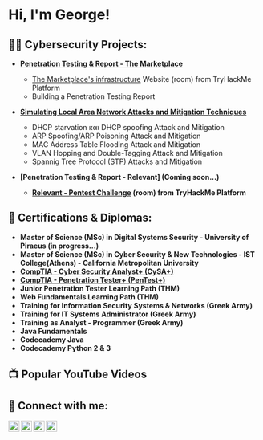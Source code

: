 <h1>Hi, I'm George!</h1>

<h2>👨‍💻 Cybersecurity Projects:</h2>

- <b>[Penetration Testing & Report - The Marketplace](https://github.com/ZirasG/Penetration-Testing-Report) </b>
  - [The Marketplace's infrastructure](https://tryhackme.com/room/marketplace) Website (room) from TryHackMe Platform
  - Building a Penetration Testing Report

- <b> [Simulating Local Area Network Attacks and Mitigation Techniques](https://github.com/ZirasG/Simulating-Local-Area-Network-Attacks-and-Mitigation-Techniques) </b>
  - DHCP starvation και DHCP spoofing Attack and Mitigation
  - ARP Spoofing/ARP Poisoning Attack and Mitigation
  - MAC Address Table Flooding Attack and Mitigation
  - VLAN Hopping and Double-Tagging Attack and Mitigation
  - Spannig Tree Protocol (STP) Attacks and Mitigation

- <b> [Penetration Testing & Report - Relevant] (Coming soon...)
  - [Relevant - Pentest Challenge](https://tryhackme.com/room/relevant) (room) from TryHackMe Platform</b>

<h2>📃 Certifications & Diplomas: </h2>

- <b> Master of Science (MSc) in Digital Systems Security - University of Piraeus (in progress...)</b><br>
- <b> Master of Science (MSc) in Cyber Security & New Technologies - IST College(Athens) - California Metropolitan University </b><br>
- <b> [CompTIA - Cyber Security Analyst+ (CySA+)](https://www.credly.com/badges/d50799b8-7aec-4e98-92e9-a921d942d314) </b><br>
- <b> [CompTIA - Penetration Tester+ (PenTest+)](https://www.credly.com/badges/8be6401d-9a06-4dad-af5a-f7a1646054be) </b><br>
- <b> Junior Penetration Tester Learning Path (THM)</b><br>
- <b> Web Fundamentals Learning Path (THM)</b><br>
- <b>Training for Information Security Systems & Networks (Greek Army)</b><br>
- <b>Training for IT Systems Administrator (Greek Army)</b><br>
- <b>Training as Analyst - Programmer (Greek Army)</b>
- <b> Java Fundamentals</b><br>
- <b> Codecademy Java</b><br>
- <b> Codecademy Python 2 & 3</b><br>

<h2>📺 Popular YouTube Videos</h2>

<h2> 🤳 Connect with me:</h2>

[<img align="left" alt="ZirasG | YouTube" width="22px" src="https://cdn.jsdelivr.net/npm/simple-icons@v3/icons/youtube.svg" />][youtube]
[<img align="left" alt="ZirasG | Twitter" width="22px" src="https://cdn.jsdelivr.net/npm/simple-icons@v3/icons/twitter.svg" />][twitter]
[<img align="left" alt="ZirasG | LinkedIn" width="22px" src="https://cdn.jsdelivr.net/npm/simple-icons@v3/icons/linkedin.svg" />][linkedin]
[<img align="left" alt="ZirasG | Instagram" width="22px" src="https://cdn.jsdelivr.net/npm/simple-icons@v3/icons/instagram.svg" />][instagram]

[twitter]: #
[youtube]: #
[instagram]: https://www.instagram.com/george_ziras/
[linkedin]: https://www.linkedin.com/in/george-ziras/

<!--
**ZirasG/ZirasG** is a ✨ _special_ ✨ repository because its `README.md` (this file) appears on your GitHub profile.

Here are some ideas to get you started:

- 🔭 I’m currently working on ...
- 🌱 I’m currently learning ...
- 👯 I’m looking to collaborate on ...
- 🤔 I’m looking for help with ...
- 💬 Ask me about ...
- 📫 How to reach me: ...
- 😄 Pronouns: ...
- ⚡ Fun fact: ...
-->
